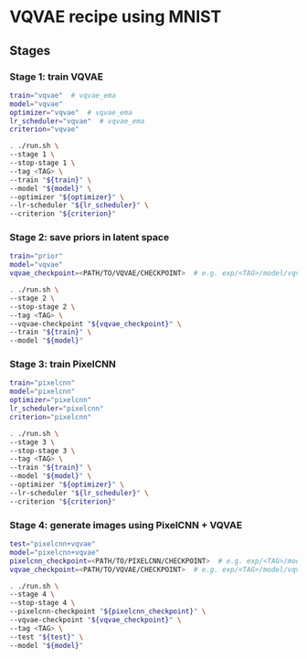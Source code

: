 # VQVAE recipe using MNIST

## Stages

### Stage 1: train VQVAE

```sh
train="vqvae"  # vqvae_ema
model="vqvae"
optimizer="vqvae"  # vqvae_ema
lr_scheduler="vqvae"  # vqvae_ema
criterion="vqvae"

. ./run.sh \
--stage 1 \
--stop-stage 1 \
--tag <TAG> \
--train "${train}" \
--model "${model}" \
--optimizer "${optimizer}" \
--lr-scheduler "${lr_scheduler}" \
--criterion "${criterion}"
```

### Stage 2: save priors in latent space

```sh
train="prior"
model="vqvae"
vqvae_checkpoint=<PATH/TO/VQVAE/CHECKPOINT>  # e.g. exp/<TAG>/model/vqvae/last.pth

. ./run.sh \
--stage 2 \
--stop-stage 2 \
--tag <TAG> \
--vqvae-checkpoint "${vqvae_checkpoint}" \
--train "${train}" \
--model "${model}"
```

### Stage 3: train PixelCNN

```sh
train="pixelcnn"
model="pixelcnn"
optimizer="pixelcnn"
lr_scheduler="pixelcnn"
criterion="pixelcnn"

. ./run.sh \
--stage 3 \
--stop-stage 3 \
--tag <TAG> \
--train "${train}" \
--model "${model}" \
--optimizer "${optimizer}" \
--lr-scheduler "${lr_scheduler}" \
--criterion "${criterion}"
```


### Stage 4: generate images using PixelCNN + VQVAE

```sh
test="pixelcnn+vqvae"
model="pixelcnn+vqvae"
pixelcnn_checkpoint=<PATH/TO/PIXELCNN/CHECKPOINT>  # e.g. exp/<TAG>/model/pixelcnn/last.pth
vqvae_checkpoint=<PATH/TO/VQVAE/CHECKPOINT>  # e.g. exp/<TAG>/model/vqvae/last.pth

. ./run.sh \
--stage 4 \
--stop-stage 4 \
--pixelcnn-checkpoint "${pixelcnn_checkpoint}" \
--vqvae-checkpoint "${vqvae_checkpoint}" \
--tag <TAG> \
--test "${test}" \
--model "${model}"
```

